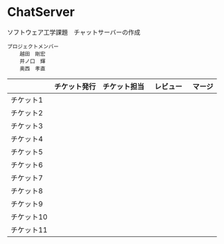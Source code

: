 # ChatServer
ソフトウェア工学課題　チャットサーバーの作成

    プロジェクトメンバー
        越田　剛宏
        井ノ口　輝
        奥西　孝直


|          | チケット発行 | チケット担当 | レビュー　| マージ |
|----------|------------|-------------|---------|--------|
| チケット1 |  |  |  |  |
| チケット2 |  |  |  |  |
| チケット3 |  |  |  |  |
| チケット4 |  |  |  |  |
| チケット5 |  |  |  |  |
| チケット6 |  |  |  |  |
| チケット7 |  |  |  |  |
| チケット8 |  |  |  |  |
| チケット9 |  |  |  |  |
| チケット10 |  |  |  |  |
| チケット11 |  |  |  |  |
